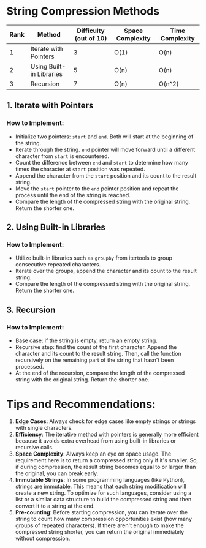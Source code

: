 # String Compression Methods

| Rank | Method                            | Difficulty (out of 10) | Space Complexity | Time Complexity |
|------|-----------------------------------|------------------------|------------------|-----------------|
| 1    | Iterate with Pointers             | 3                      | O(1)             | O(n)            |
| 2    | Using Built-in Libraries          | 5                      | O(n)             | O(n)            |
| 3    | Recursion                         | 7                      | O(n)             | O(n^2)          |

## 1. Iterate with Pointers

### How to Implement:
- Initialize two pointers: `start` and `end`. Both will start at the beginning of the string.
- Iterate through the string. `end` pointer will move forward until a different character from `start` is encountered.
- Count the difference between `end` and `start` to determine how many times the character at `start` position was repeated.
- Append the character from the `start` position and its count to the result string.
- Move the `start` pointer to the `end` pointer position and repeat the process until the end of the string is reached.
- Compare the length of the compressed string with the original string. Return the shorter one.

## 2. Using Built-in Libraries

### How to Implement:
- Utilize built-in libraries such as `groupby` from itertools to group consecutive repeated characters.
- Iterate over the groups, append the character and its count to the result string.
- Compare the length of the compressed string with the original string. Return the shorter one.

## 3. Recursion

### How to Implement:
- Base case: if the string is empty, return an empty string.
- Recursive step: find the count of the first character. Append the character and its count to the result string. Then, call the function recursively on the remaining part of the string that hasn't been processed.
- At the end of the recursion, compare the length of the compressed string with the original string. Return the shorter one.

# Tips and Recommendations:
1. **Edge Cases**: Always check for edge cases like empty strings or strings with single characters.
2. **Efficiency**: The iterative method with pointers is generally more efficient because it avoids extra overhead from using built-in libraries or recursive calls.
3. **Space Complexity**: Always keep an eye on space usage. The requirement here is to return a compressed string only if it's smaller. So, if during compression, the result string becomes equal to or larger than the original, you can break early.
4. **Immutable Strings**: In some programming languages (like Python), strings are immutable. This means that each string modification will create a new string. To optimize for such languages, consider using a list or a similar data structure to build the compressed string and then convert it to a string at the end.
5. **Pre-counting**: Before starting compression, you can iterate over the string to count how many compression opportunities exist (how many groups of repeated characters). If there aren't enough to make the compressed string shorter, you can return the original immediately without compression.
